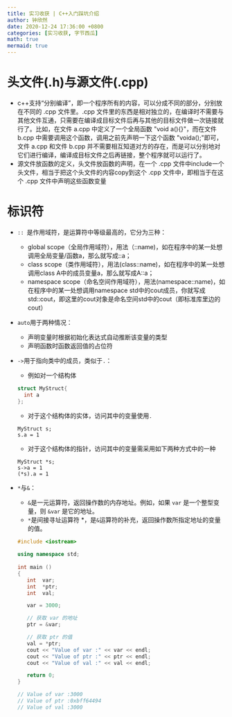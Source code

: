 ```yaml
---
title: 实习收获 | C++入门踩坑介绍
author: 钟欣然
date: 2020-12-24 17:36:00 +0800
categories: [实习收获, 字节西瓜]
math: true
mermaid: true
---
```




# 头文件(.h)与源文件(.cpp)

* c++支持“分别编译”，即一个程序所有的内容，可以分成不同的部分，分别放在不同的 .cpp 文件里。.cpp 文件里的东西是相对独立的，在编译时不需要与其他文件互通，只需要在编译成目标文件后再与其他的目标文件做一次链接就行了。比如，在文件 a.cpp 中定义了一个全局函数 "void a(){}"，而在文件 b.cpp 中需要调用这个函数，调用之前先声明一下这个函数 "voida();"即可，文件 a.cpp 和文件 b.cpp 并不需要相互知道对方的存在，而是可以分别地对它们进行编译，编译成目标文件之后再链接，整个程序就可以运行了。
* 源文件放函数的定义，头文件放函数的声明，在一个 .cpp 文件中include一个头文件，相当于把这个头文件的内容copy到这个 .cpp 文件中，即相当于在这个 .cpp 文件中声明这些函数变量



# 标识符

* `:: `是作用域符，是运算符中等级最高的，它分为三种：
  * global scope（全局作用域符），用法（::name)，如在程序中的某一处想调用全局变量/函数a，那么就写成::a；
  * class scope（类作用域符），用法(class::name)，如在程序中的某一处想调用class A中的成员变量a，那么就写成A::a；
  * namespace scope（命名空间作用域符），用法(namespace::name)，如在程序中的某一处想调用namespace std中的cout成员，你就写成std::cout，即这里的cout对象是命名空间std中的cout（即标准库里边的cout）

* `auto`用于两种情况：
  * 声明变量时根据初始化表达式自动推断该变量的类型
  * 声明函数时函数返回值的占位符

* `->`用于指向类中的成员，类似于`.`：
  
  * 例如对一个结构体
  
  ```c++
  struct MyStruct{
    int a
  };
  ```
  
  * 对于这个结构体的实体，访问其中的变量使用`.`
  
  ```
  MyStruct s;
  s.a = 1
  ```
  
  * 对于这个结构体的指针，访问其中的变量需采用如下两种方式中的一种
  
  ```
  MyStruct *s;
  s->a = 1
  (*s).a = 1
  ```
  
* `*`与`&`：

  * `&`是一元运算符，返回操作数的内存地址。例如，如果 `var` 是一个整型变量，则 `&var` 是它的地址。
  * `*`是间接寻址运算符 *，是`&`运算符的补充，返回操作数所指定地址的变量的值。

  ```c++
  #include <iostream>
   
  using namespace std;
   
  int main ()
  {
     int  var;
     int  *ptr;
     int  val;
  
     var = 3000;
  
     // 获取 var 的地址
     ptr = &var;
  
     // 获取 ptr 的值
     val = *ptr;
     cout << "Value of var :" << var << endl;
     cout << "Value of ptr :" << ptr << endl;
     cout << "Value of val :" << val << endl;
  
     return 0;
  }
  
  // Value of var :3000
  // Value of ptr :0xbff64494
  // Value of val :3000
  ```

  

  

